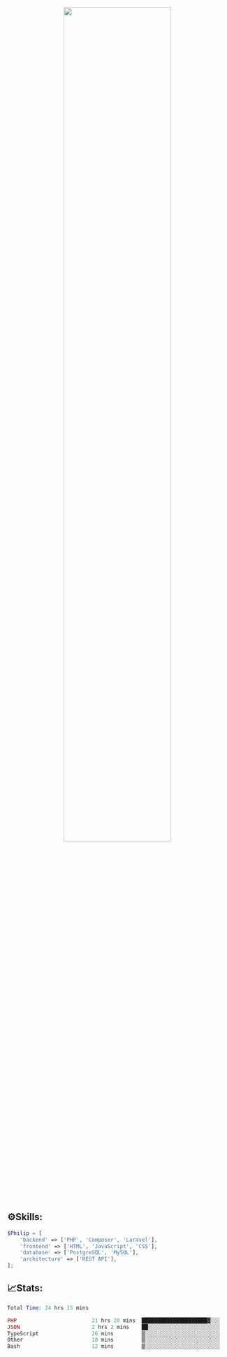 <div align="center">
<img src="https://readme-typing-svg.demolab.com?font=Inconsolata&weight=500&size=50&duration=4000&pause=300&color=A7A459&center=true&vCenter=true&multiline=true&repeat=false&random=false&width=1300&height=140&lines=Hello,+Привет;I'm+Philip+a+beginner+backend+developer+in+php" width="70%" />
</div>

## ⚙️Skills:
```php
$Philip = [
    'backend' => ['PHP', 'Composer', 'Laravel'],
    'frontend' => ['HTML', 'JavaScript', 'CSS'],
    'database' => ['PostgreSQL', 'MySQL'],
    'architecture' => ['REST API'],
];
```
## 📈Stats:
<!--START_SECTION:waka-->

```PHP
Total Time: 24 hrs 15 mins

PHP                        21 hrs 20 mins  █████████████████████▓░░░   86.92 %
JSON                       2 hrs 2 mins    ██░░░░░░░░░░░░░░░░░░░░░░░   08.32 %
TypeScript                 26 mins         ▒░░░░░░░░░░░░░░░░░░░░░░░░   01.77 %
Other                      18 mins         ▒░░░░░░░░░░░░░░░░░░░░░░░░   01.26 %
Bash                       12 mins         ▒░░░░░░░░░░░░░░░░░░░░░░░░   00.82 %
```

<!--END_SECTION:waka-->

